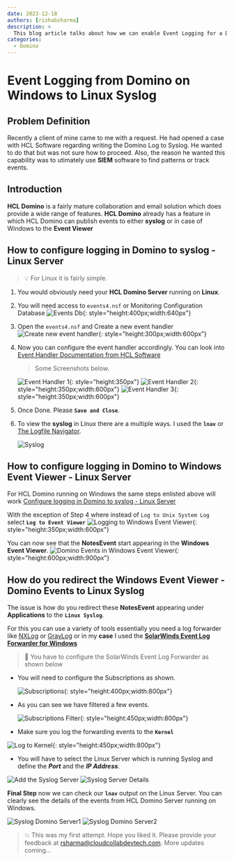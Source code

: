 ```yaml
---
date: 2023-12-18
authors: [rishabsharma]
description: >
  This blog article talks about how we can enable Event Logging for a Domino Server running on Windows to a Linux Syslog.
categories:
  - Domino
---
```


# **Event Logging from Domino on Windows to Linux Syslog**

## **Problem Definition**

Recently a client of mine came to me with a request. He had opened a case with HCL Software regarding writing the Domino Log to Syslog. He wanted to do that but was not sure how to proceed. Also, the reason he wanted this capability was to utimately use **SIEM** software to find patterns or track events.

<!-- more -->

## **Introduction**

**HCL Domino** is a fairly mature collaboration and email solution which does provide a wide range of features. **HCL Domino** already has a feature in which HCL Domino can publish events to either **syslog** or in case of Windows to the **Event Viewer**

## **How to configure logging in Domino to syslog - Linux Server**

> :bulb: For Linux it is fairly simple.

1. You would obviously need your **HCL Domino Server** running on **Linux**.
2. You will need access to `events4.nsf` or Monitoring Configuration Database
   ![Events Db](assets/images/eventpost/events4.png "Monitoring Configuration Database"){: style="height:400px;width:640px"}
3. Open the `events4.nsf` and Create a new event handler
   ![Create new event handler](assets/images/eventpost/eventhandler.png "Create new event handler"){: style="height:300px;width:600px"}
4. Now you can configure the event handler accordingly. You can look into [Event Handler Documentation from HCL Software](https://help.hcltechsw.com/domino/14.0.0/admin/admn_eventhandlers_t.html "Event Handler Documentation")

   > Some Screenshots below.

   ![Event Handler 1](assets/images/eventpost/eventhandler1.png "Event Handler 1"){: style="height:350px"}
   ![Event Handler 2](assets/images/eventpost/eventhandler2.png "Event Handler 2"){: style="height:350px;width:600px"}
   ![Event Handler 3](assets/images/eventpost/eventhandler3.png "Event Handler 3"){: style="height:350px;width:600px"}

5. Once Done. Please **`Save and Close`**.

6. To view the **syslog** in Linux there are a multiple ways. I used the **`lnav`** or [The Logfile Navigator](https://lnav.org/ "Logfile Navigator").

   ![Syslog](assets/images/eventpost/syslog.png "Syslog Linux")

## **How to configure logging in Domino to Windows Event Viewer - Linux Server**

For HCL Domino running on Windows the same steps enlisted above will work [Configure logging in Domino to syslog - Linux Server](#how-to-configure-logging-in-domino-to-syslog-linux-server)

With the exception of Step 4 where instead of `Log to Unix System Log` select **`Log to Event Viewer`**
![Logging to Windows Event Viewer](assets/images/eventpost/windoweventhandler.png "Windows Event Viewer"){: style="height:350px;width:600px"}

You can now see that the **NotesEvent** start appearing in the **Windows Event Viewer**.
![Domino Events in Windows Event Viewer](assets/images/eventpost/windoweventviewer.png "Domino Events in Windows Event Viewer"){: style="height:600px;width:900px"}

## **How do you redirect the Windows Event Viewer - Domino Events to Linux Syslog**

The issue is how do you redirect these **NotesEvent** appearing under **Applications** to the **`Linux Syslog`**.

For this you can use a variety of tools essentially you need a log forwarder like [NXLog](https://nxlog.co/) or [GrayLog](https://graylog.org/) or in my **case** I used the [**SolarWinds Event Log Forwarder for Windows**](https://www.solarwinds.com/free-tools/event-log-forwarder-for-windows "SolarWinds Event Log Forwarder for Windows")

> :memo: You have to configure the SolarWinds Event Log Forwarder as shown below

- You will need to configure the Subscriptions as shown.

  ![Subscriptions](assets/images/eventpost/sweventlogcreate.png "Subscription Create"){: style="height:400px;width:800px"}

- As you can see we have filtered a few events.

  ![Subscriptions Filter](assets/images/eventpost/sweventlogcreate1.png "Subscription Filter"){: style="height:450px;width:800px"}

- Make sure you log the forwarding events to the **`Kernel`**

![Log to Kernel](assets/images/eventpost/sweventlogcreate2.png "Log to Kernel"){: style="height:450px;width:800px"}

- You will have to select the Linux Server which is running Syslog and define the **_Port_** and the **_IP Address_**.

![Add the Syslog Server](assets/images/eventpost/syslogsrv1.png "Add the Syslog Server")
![Syslog Server Details](assets/images/eventpost/syslogsrv2.png "Syslog Server Details")

**Final Step** now we can check our **`lnav`** output on the Linux Server. You can clearly see the details of the events from HCL Domino Server running on Windows.

![Syslog Domino Server1](assets/images/eventpost/syslogdomino.png "Syslog Domino Sever1")
![Syslog Domino Server2](assets/images/eventpost/syslogdomino1.png "SyslogDomino Server2")

> :boom: This was my first attempt. Hope you liked it. Please provide your feedback at <rsharma@cloudcollabdevtech.com>. More updates coming...
